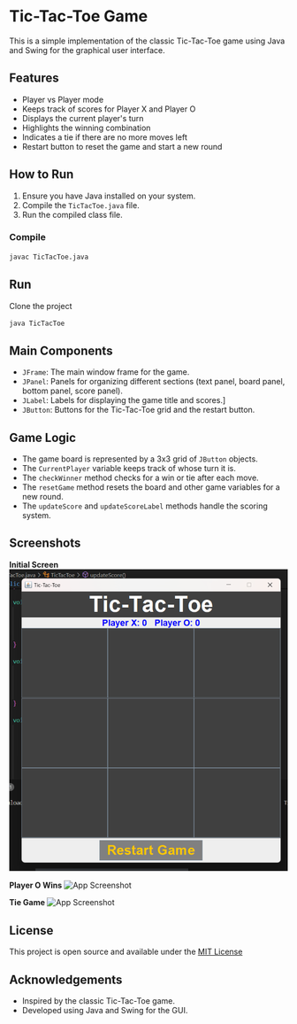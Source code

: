 
# Tic-Tac-Toe Game

This is a simple implementation of the classic Tic-Tac-Toe game using Java and Swing for the graphical user interface.

## Features

- Player vs Player mode
- Keeps track of scores for Player X and Player O
- Displays the current player's turn
- Highlights the winning combination
- Indicates a tie if there are no more moves left
- Restart button to reset the game and start a new round

## How to Run

1. Ensure you have Java installed on your system.
2. Compile the `TicTacToe.java` file.
3. Run the compiled class file.

### Compile

```sh
javac TicTacToe.java
```
## Run

Clone the project

```bash
java TicTacToe

```


## Main Components
- `JFrame`: The main window frame for the game.
- `JPanel`: Panels for organizing different sections (text panel, board panel, bottom panel, score panel).
- `JLabel`: Labels for displaying the game title and scores.]
- `JButton`: Buttons for the Tic-Tac-Toe grid and the restart button.

## Game Logic
- The game board is represented by a 3x3 grid of `JButton` objects.
- The `CurrentPlayer` variable keeps track of whose turn it is.
- The `checkWinner` method checks for a win or tie after each move.
- The `resetGame` method resets the board and other game variables for a new round.
- The `updateScore` and `updateScoreLabel` methods handle the scoring system.
## Screenshots
**Initial Screen**
![App Screenshot](Screenshots/idle.png)

**Player O Wins**
![App Screenshot](https://drive.google.com/file/d/1-3LO-BuaWBwe3GbEuEIOcZ3ZnM7nh_dj/view?usp=drive_link)

**Tie Game**
![App Screenshot](https://drive.google.com/file/d/1GqUPIjEHBW-YBI-i6Kh79YXJ8_LzLwhw/view?usp=drive_link)
## License

This project is open source and available under the [MIT License](https://choosealicense.com/licenses/mit/)


## Acknowledgements

 - Inspired by the classic Tic-Tac-Toe game.
 - Developed using Java and Swing for the GUI.
 
